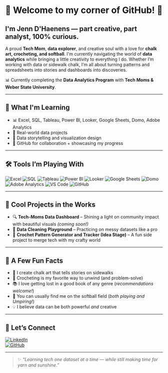 # 🌸 Welcome to my corner of GitHub! 🌸

## I'm Jenn D'Haenens — part creative, part analyst, 100% curious.  
 
A proud **Tech Mom**, **data explorer**, and creative soul with a love for **chalk art, crocheting, and softball**. 
I'm currently navigating the world of **data analytics** while bringing a little creativity to everything I do. Whether I’m working with data or sidewalk chalk, I’m all about turning patterns and spreadsheets into stories and dashboards into discoveries.

📊 Currently completing the **Data Analytics Program** with **Tech Moms & Weber State University**.

---

## 🧠 What I'm Learning
- 📊 Excel, SQL, Tableau, Power BI, Looker, Google Sheets, Domo, Adobe Analytics
- 🎯 Real-world data projects
- 🧩 Data storytelling and visualization design
- 🚀 GitHub for collaboration + showcasing my progress

---

## 🛠️ Tools I’m Playing With

![Excel](https://img.shields.io/badge/-Excel-217346?style=flat&logo=microsoft-excel&logoColor=white)
![SQL](https://img.shields.io/badge/-SQL-4479A1?style=flat&logo=postgresql&logoColor=white)
![Tableau](https://img.shields.io/badge/-Tableau-E97627?style=flat&logo=tableau&logoColor=white)
![Power BI](https://img.shields.io/badge/-PowerBI-F2C811?style=flat&logo=powerbi&logoColor=black)
![Looker](https://img.shields.io/badge/-Looker-4285F4?style=flat&logo=looker&logoColor=white)
![Google Sheets](https://img.shields.io/badge/-Google%20Sheets-34A853?style=flat&logo=google-sheets&logoColor=white)
![Domo](https://img.shields.io/badge/-Domo-007DB8?style=flat&logo=domo&logoColor=white)
![Adobe Analytics](https://img.shields.io/badge/-Adobe%20Analytics-2A2A2A?style=flat&logo=adobe-analytics&logoColor=white)
![VS Code](https://img.shields.io/badge/-VSCode-007ACC?style=flat&logo=visual-studio-code&logoColor=white)
![GitHub](https://img.shields.io/badge/-GitHub-181717?style=flat&logo=github&logoColor=white)

---

## 📂 Cool Projects in the Works

- 🔍 **Tech-Moms Data Dashboard** – Shining a light on community impact with beautiful visuals *(coming soon!)*
- 🧼 **Data Cleaning Playground** – Practicing on messy datasets like a pro
- 🧶 **Crochet Pattern Generator and Tracker (Idea Stage)** – A fun side project to merge tech with my crafty world

---

## 🌟 A Few Fun Facts

- 🎨 I create chalk art that tells stories on sidewalks
- 🧶 Crocheting is my favorite way to unwind (and problem-solve)
- 📚 I love getting lost in a good book of any genre (*recommendations welcome!*) 
- 🥎 You can usually find me on the softball field (*both playing and Umpiring!*)
- 💡 I believe data can be both powerful *and* creative

---

## 🤝 Let’s Connect

[![LinkedIn](https://img.shields.io/badge/-Let’s%20Connect%20on%20LinkedIn-0A66C2?style=flat&logo=linkedin&logoColor=white)](https://www.linkedin.com/in/jenn-dhaenens/)  
[![GitHub](https://img.shields.io/badge/-Visit%20My%20GitHub-181717?style=flat&logo=github&logoColor=white)](https://github.com/skittlesandtulips)

---

> ✨ *“Learning tech one dataset at a time — while still making time for yarn and sunshine.”*
